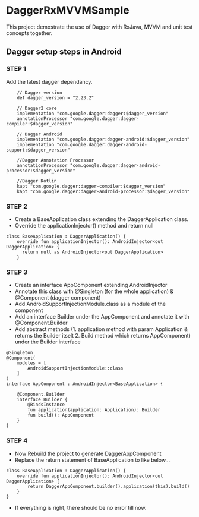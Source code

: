 # DaggerRxMVVMSample
This project demostrate the use of Dagger with RxJava, MVVM and unit test concepts together.

## Dagger setup steps in Android

### STEP 1
Add the latest dagger dependancy.
```
    // Dagger version
    def dagger_version = "2.23.2"
    
    // Dagger2 core
    implementation "com.google.dagger:dagger:$dagger_version"
    annotationProcessor "com.google.dagger:dagger-compiler:$dagger_version"
    
    // Dagger Android
    implementation "com.google.dagger:dagger-android:$dagger_version"
    implementation "com.google.dagger:dagger-android-support:$dagger_version"
    
    //Dagger Annotation Processor
    annotationProcessor "com.google.dagger:dagger-android-processor:$dagger_version"
    
    //Dagger Kotlin
    kapt "com.google.dagger:dagger-compiler:$dagger_version"
    kapt "com.google.dagger:dagger-android-processor:$dagger_version"
```

### STEP 2
* Create a BaseApplication class extending the DaggerApplication class.
* Override the applicationInjector() method and return null
```
class BaseApplication : DaggerApplication() {
    override fun applicationInjector(): AndroidInjector<out DaggerApplication> {
      return null as AndroidInjector<out DaggerApplication>
    }
```
### STEP 3
* Create an interface AppComponent extending AndroidInjector<BaseApplication>
* Annotate this class with @Singleton (for the whole application) & @Component (dagger component)
* Add AndroidSupportInjectionModule.class as a module of the component
* Add an interface Builder under the AppComponent and annotate it with @Component.Builder
* Add abstract methods (1. application method with param Application & returns the Builder itselt 2. Build method which returns AppComponent) under the Builder interface
```
@Singleton
@Component(
    modules = [
        AndroidSupportInjectionModule::class
    ]
)
interface AppComponent : AndroidInjector<BaseApplication> {

    @Component.Builder
    interface Builder {
        @BindsInstance
        fun application(application: Application): Builder
        fun build(): AppComponent
    }
}
```
### STEP 4
* Now Rebuild the project to generate DaggerAppComponent
* Replace the return statement of BaseApplication to like below...
```
class BaseApplication : DaggerApplication() {
    override fun applicationInjector(): AndroidInjector<out DaggerApplication> {
        return DaggerAppComponent.builder().application(this).build()
    }
}
```
* If everything is right, there should be no error till now.




